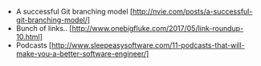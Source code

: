 * A successful Git branching model [http://nvie.com/posts/a-successful-git-branching-model/]
* Bunch of links.. [http://www.onebigfluke.com/2017/05/link-roundup-10.html]
* Podcasts [http://www.sleepeasysoftware.com/11-podcasts-that-will-make-you-a-better-software-engineer/]
